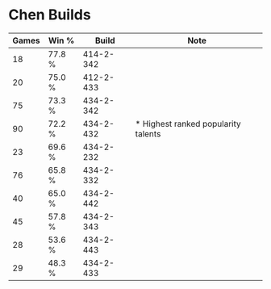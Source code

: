 # Chen Builds

Games  | Win %  | Build     | Note
-----  | -----  | -----     | ----
18     | 77.8 % | 414-2-342 | 
20     | 75.0 % | 412-2-433 | 
75     | 73.3 % | 434-2-342 | 
90     | 72.2 % | 434-2-432 | * Highest ranked popularity talents
23     | 69.6 % | 434-2-232 | 
76     | 65.8 % | 434-2-332 | 
40     | 65.0 % | 434-2-442 | 
45     | 57.8 % | 434-2-343 | 
28     | 53.6 % | 434-2-443 | 
29     | 48.3 % | 434-2-433 | 
